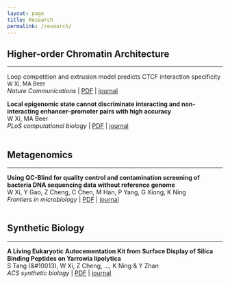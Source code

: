 ```yaml
---
layout: page
title: Research
permalink: /research/
---
```


## Higher-order Chromatin Architecture
---
Loop competition and extrusion model predicts CTCF interaction specificity<br />
<font size=2.5>W Xi, MA Beer</font><br />
*Nature Communications* | [PDF](https://www.nature.com/articles/s41467-021-21368-0.pdf) | [journal](https://www.nature.com/articles/s41467-021-21368-0)

**Local epigenomic state cannot discriminate interacting and non-interacting enhancer–promoter pairs with high accuracy**<br />
W Xi, MA Beer<br />
*PLoS computational biology* | [PDF](https://journals.plos.org/ploscompbiol/article/file?id=10.1371/journal.pcbi.1006625&type=printable) | [journal](https://journals.plos.org/ploscompbiol/article?id=10.1371/journal.pcbi.1006625)
<br /><br />

## Metagenomics
---
**Using QC-Blind for quality control and contamination screening of bacteria DNA sequencing data without reference genome**<br />
W Xi, Y Gao, Z Cheng, C Chen, M Han, P Yang, G Xiong, K Ning<br />
*Frontiers in microbiology* | [PDF]() | [journal](https://www.frontiersin.org/articles/10.3389/fmicb.2019.01560/full)
<br /><br />

## Synthetic Biology
---
**A Living Eukaryotic Autocementation Kit from Surface Display of Silica Binding Peptides on Yarrowia lipolytica**<br />
S Tang (&#10013), W Xi, Z Cheng, ..., K Ning & Y Zhan<br />
*ACS synthetic biology* | [PDF]() | [journal](https://scholar.google.com/citations?view_op=view_citation&hl=en&user=NaGmUZ4AAAAJ&alert_preview_top_rm=2&citation_for_view=NaGmUZ4AAAAJ:u5HHmVD_uO8C)
<br /><br />
